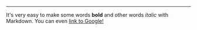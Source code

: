 ---
It's very easy to make some words **bold** and other words *italic* with Markdown. You can even [link to Google!](http://www.google.com.au/)
